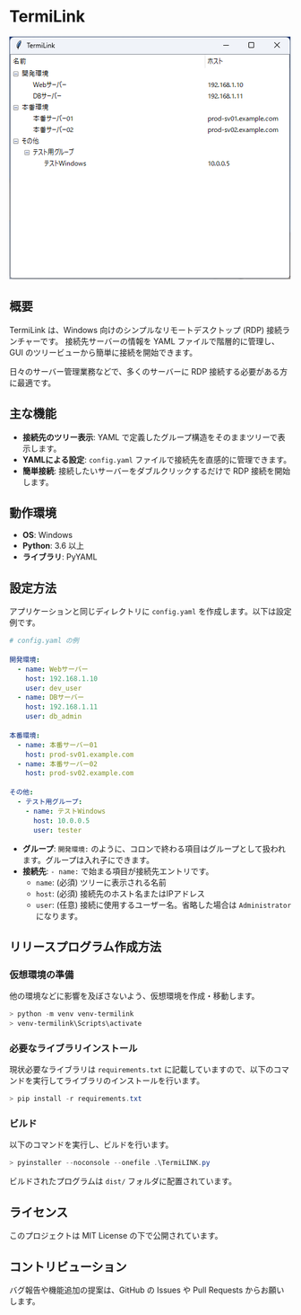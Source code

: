 # TermiLink

![Screenshot](README-img/TermiLINK-screenshot.png)

## 概要

TermiLink は、Windows 向けのシンプルなリモートデスクトップ (RDP) 接続ランチャーです。
接続先サーバーの情報を YAML ファイルで階層的に管理し、GUI のツリービューから簡単に接続を開始できます。

日々のサーバー管理業務などで、多くのサーバーに RDP 接続する必要がある方に最適です。

## 主な機能

*   **接続先のツリー表示**: YAML で定義したグループ構造をそのままツリーで表示します。
*   **YAMLによる設定**: `config.yaml` ファイルで接続先を直感的に管理できます。
*   **簡単接続**: 接続したいサーバーをダブルクリックするだけで RDP 接続を開始します。

## 動作環境

*   **OS**: Windows
*   **Python**: 3.6 以上
*   **ライブラリ**: PyYAML

## 設定方法

アプリケーションと同じディレクトリに `config.yaml` を作成します。以下は設定例です。

```yaml
# config.yaml の例

開発環境:
  - name: Webサーバー
    host: 192.168.1.10
    user: dev_user
  - name: DBサーバー
    host: 192.168.1.11
    user: db_admin

本番環境:
  - name: 本番サーバー01
    host: prod-sv01.example.com
  - name: 本番サーバー02
    host: prod-sv02.example.com

その他:
  - テスト用グループ:
    - name: テストWindows
      host: 10.0.0.5
      user: tester
```

*   **グループ**: `開発環境:` のように、コロンで終わる項目はグループとして扱われます。グループは入れ子にできます。
*   **接続先**: `- name:` で始まる項目が接続先エントリです。
    *   `name`: (必須) ツリーに表示される名前
    *   `host`: (必須) 接続先のホスト名またはIPアドレス
    *   `user`: (任意) 接続に使用するユーザー名。省略した場合は `Administrator` になります。

## リリースプログラム作成方法

### 仮想環境の準備

他の環境などに影響を及ぼさないよう、仮想環境を作成・移動します。

```powershell
> python -m venv venv-termilink
> venv-termilink\Scripts\activate
```

### 必要なライブラリインストール

現状必要なライブラリは `requirements.txt` に記載していますので、以下のコマンドを実行してライブラリのインストールを行います。

```powershell
> pip install -r requirements.txt
```

### ビルド

以下のコマンドを実行し、ビルドを行います。

```powershell
> pyinstaller --noconsole --onefile .\TermiLINK.py
```

ビルドされたプログラムは `dist/` フォルダに配置されています。

## ライセンス

このプロジェクトは MIT License の下で公開されています。

## コントリビューション

バグ報告や機能追加の提案は、GitHub の Issues や Pull Requests からお願いします。

